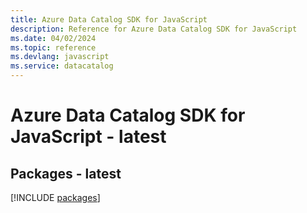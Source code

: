 ```yaml
---
title: Azure Data Catalog SDK for JavaScript
description: Reference for Azure Data Catalog SDK for JavaScript
ms.date: 04/02/2024
ms.topic: reference
ms.devlang: javascript
ms.service: datacatalog
---
```

# Azure Data Catalog SDK for JavaScript - latest
## Packages - latest
[!INCLUDE [packages](data-catalog-index.md)]